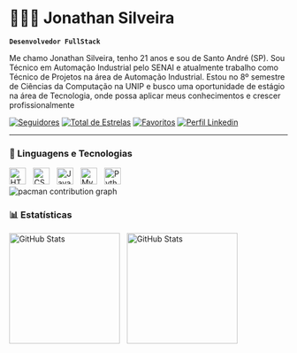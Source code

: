 # 👩🏻‍💻 Jonathan Silveira

**`Desenvolvedor FullStack`**

Me chamo Jonathan Silveira, tenho 21 anos e sou de Santo André (SP). Sou Técnico em Automação Industrial pelo SENAI e atualmente trabalho como Técnico de Projetos na área de Automação Industrial. Estou no 8º semestre de Ciências da Computação na UNIP e busco uma oportunidade de estágio na área de Tecnologia, onde possa aplicar meus conhecimentos e crescer profissionalmente

   <p align="left">
      <a href="https://github.com/jonathansilveira?tab=followers">
         <img alt="Seguidores" title="Me siga no Github" src="https://custom-icon-badges.demolab.com/github/followers/jonathansilveira?color=%23E05D44&label=SEGUIDORES&logo=person&logoColor=white&style=for-the-badge&labelColor=CE4630"/></a> 
      <a href="https://github.com/jonathansilveira?tab=repositories&sort=stargazers">
         <img alt="Total de Estrelas" title="Total de estrelas GitHub" src="https://custom-icon-badges.demolab.com/github/stars/jonathansilveira?color=%23E1AD0E&logo=star&logoColor=white&style=for-the-badge&labelColor=C79600&label=ESTRELAS"/></a> 
      <a href="https://github.com/jonathansilveira?tab=stars">
         <img alt="Favoritos" title="Favoritos no GitHub" src="https://custom-icon-badges.demolab.com/badge/-%20Favoritos-green?color=55960c&style=for-the-badge&labelColor=488207&logo=bookmark"/></a>
      <a href="https://www.linkedin.com/in/jonathansantosautoma%C3%A7%C3%A3o/">
         <img alt="Perfil Linkedin" title="Me siga no Linkedin" src="https://custom-icon-badges.demolab.com/badge/-Linkedin-blue?color=blue&style=for-the-badge&logoColor=white&logo=In"/></a>
   </p>
    
---

### 🤖 Linguagens e Tecnologias

<img 
    align="left" 
    alt="HTML"
    title="HTML" 
    width="30px" 
    style="padding-right: 10px;" 
    src="https://cdn.jsdelivr.net/gh/devicons/devicon@latest/icons/html5/html5-original.svg" 
/>
<img 
    align="left" 
    alt="CSS" 
    title="CSS"
    width="30px" 
    style="padding-right: 10px;" 
    src="https://cdn.jsdelivr.net/gh/devicons/devicon@latest/icons/css3/css3-original.svg" 
/>
<img 
    align="left" 
    alt="Java" 
    title="Java"
    width="30px" 
    style="padding-right: 10px;" 
    src="https://cdn.jsdelivr.net/gh/devicons/devicon@latest/icons/java/java-original.svg" 
/>
<img 
    align="left" 
    alt="MySql"
    title="MySql" 
    width="30px" 
    style="padding-right: 10px;" 
    src="https://cdn.jsdelivr.net/gh/devicons/devicon@latest/icons/mysql/mysql-original.svg" 
/>
<img 
    align="left" 
    alt="Python" 
    title="Python"
    width="30px" 
    style="padding-right: 10px;" 
    src="https://cdn.jsdelivr.net/gh/devicons/devicon@latest/icons/python/python-original.svg" 
/>

<br>

<br clear="both">

<picture>
  <source media="(prefers-color-scheme: dark)" srcset="https://raw.githubusercontent.com/jonathansilveira/jonathansilveira/output/pacman-contribution-graph-dark.svg">
  <source media="(prefers-color-scheme: light)" srcset="https://raw.githubusercontent.com/jonathansilveira/jonathansilveira/output/pacman-contribution-graph.svg">
  <img alt="pacman contribution graph" src="https://raw.githubusercontent.com/jonathansilveira/jonathansilveira/output/pacman-contribution-graph.svg">
</picture>

###


### 📊 Estatísticas

<p>
  <img 
    align="left" 
    alt="GitHub Stats" 
    height="200" 
    style="padding-right: 10px;" 
    src="https://github-readme-stats.vercel.app/api?username=jonathansilveira&theme=dracula&show_icons=true&locale=pt-br" 


<img 
      align="left" 
      alt="GitHub Stats" 
      height="200" 
      src="https://github-readme-stats.vercel.app/api/top-langs/?username=jonathansilveira&theme=dracula&layout=compact&custom_title=Tecnologias&langs_count=9" 
  />

</p>





